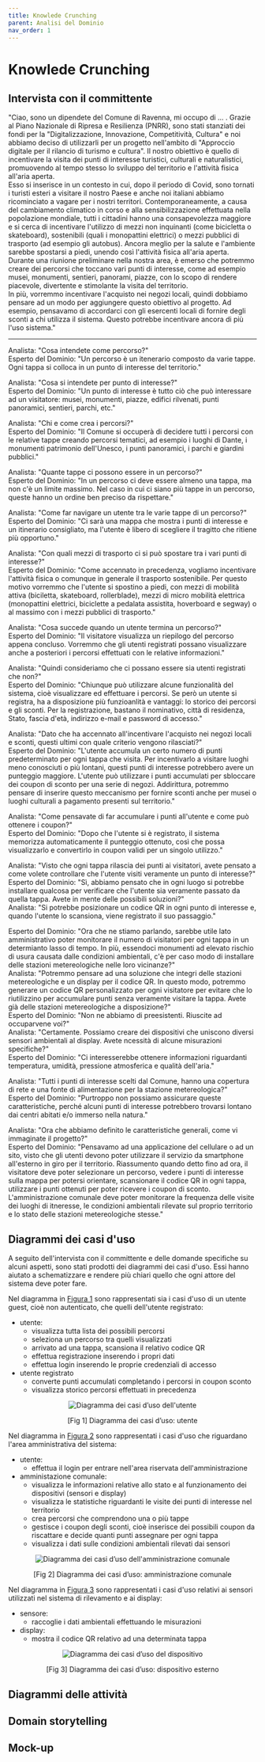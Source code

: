 ```yaml
---
title: Knowlede Crunching
parent: Analisi del Dominio
nav_order: 1
---
```


# Knowlede Crunching
## Intervista con il committente
"Ciao, sono un dipendete del Comune di Ravenna, mi occupo di ... . Grazie al Piano Nazionale di Ripresa e Resilienza (PNRR), sono stati stanziati dei fondi per la "Digitalizzazione, Innovazione, Competitività, Cultura" e noi abbiamo deciso di utilizzarli per un progetto nell'ambito di "Approccio digitale per il rilancio di turismo e cultura". Il nostro obiettivo è quello di incentivare la visita dei punti di interesse turistici, culturali e naturalistici, promuovendo al tempo stesso lo sviluppo del territorio e l'attività fisica all'aria aperta.\
Esso si inserisce in un contesto in cui, dopo il periodo di Covid, sono tornati i turisti esteri a visitare il nostro Paese e anche noi italiani abbiamo ricominciato a vagare per i nostri territori. Contemporaneamente, a causa del cambiamento climatico in corso e alla sensibilizzazione effettuata nella popolazione mondiale, tutti i cittadini hanno una consapevolezza maggiore e si cerca di incentivare l'utilizzo di mezzi non inquinanti (come bicicletta o skateboard), sostenibili (quali i monopattini elettrici) o mezzi pubblici di trasporto (ad esempio gli autobus). Ancora meglio per la salute e l'ambiente sarebbe spostarsi a piedi, unendo così l'attività fisica all'aria aperta.\
Durante una riunione preliminare nella nostra area, è emerso che potremmo creare dei percorsi che toccano vari punti di interesse, come ad esempio musei, monumenti, sentieri, panorami, piazze, con lo scopo di rendere piacevole, divertente e stimolante la visita del territorio.\
In più, vorremmo incentivare l'acquisto nei negozi locali, quindi dobbiamo pensare ad un modo per aggiungere questo obiettivo al progetto. Ad esempio, pensavamo di accordarci con gli esercenti locali di fornire degli sconti a chi utilizza il sistema. Questo potrebbe incentivare ancora di più l'uso sistema."

---
Analista: "Cosa intendete come percorso?"\
Esperto del Dominio: "Un percorso è un itenerario composto da varie tappe. Ogni tappa si colloca in un punto di interesse del territorio."

Analista: "Cosa si intendete per punto di interesse?"\
Esperto del Dominio: "Un punto di interesse è tutto ciò che può interessare ad un visitatore: musei, monumenti, piazze, edifici rilvenati, punti panoramici, sentieri, parchi, etc."

Analista: "Chi e come crea i percorsi?"\
Esperto del Dominio: "Il Comune si occuperà di decidere tutti i percorsi con le relative tappe creando percorsi tematici, ad esempio i luoghi di Dante, i monumenti patrimonio dell'Unesco, i punti panoramici, i parchi e giardini pubblici."

Analista: "Quante tappe ci possono essere in un percorso?"\
Esperto del Dominio: "In un percorso ci deve essere almeno una tappa, ma non c'è un limite massimo. Nel caso in cui ci siano più tappe in un percorso, queste hanno un ordine ben preciso da rispettare."

Analista: "Come far navigare un utente tra le varie tappe di un percorso?"\
Esperto del Dominio: "Ci sarà una mappa che mostra i punti di interesse e un itinerario consigliato, ma l'utente è libero di scegliere il tragitto che ritiene più opportuno."

Analista: "Con quali mezzi di trasporto ci si può spostare tra i vari punti di interesse?"\
Esperto del Dominio: "Come accennato in precedenza, vogliamo incentivare l'attività fisica o comunque in generale il trasporto sostenibile. Per questo motivo vorremmo che l'utente si spostino a piedi, con mezzi di mobilità attiva (biciletta, skateboard, rollerblade), mezzi di micro mobilità elettrica (monopattini elettrici, biciclette a pedalata assistita, hoverboard e segway) o al massimo con i mezzi pubblici di trasporto."

Analista: "Cosa succede quando un utente termina un percorso?"\
Esperto del Dominio: "Il visitatore visualizza un riepilogo del percorso appena concluso. Vorremmo che gli utenti registrati possano visualizzare anche a posteriori i percorsi effettuati con le relative informazioni."

Analista: "Quindi consideriamo che ci possano essere sia utenti registrati che non?"\
Esperto del Dominio: "Chiunque può utilizzare alcune funzionalità del sistema, cioè visualizzare ed effettuare i percorsi. Se però un utente si registra, ha a disposizione più funzioanlità e vantaggi: lo storico dei percorsi e gli sconti. Per la registrazione, bastano il nominativo, città di residenza, Stato, fascia d'età, indirizzo e-mail e password di accesso."

Analista: "Dato che ha accennato all'incentivare l'acquisto nei negozi locali e sconti, questi ultimi con quale criterio vengono rilasciati?"\
Esperto del Dominio: "L'utente accumula un certo numero di punti predeterminato per ogni tappa che visita. Per incentivarlo a visitare luoghi meno conosciuti o più lontani, questi punti di interesse potrebbero avere un punteggio maggiore. L'utente può utilizzare i punti accumulati per sbloccare dei coupon di sconto per una serie di negozi. Addirittura, potremmo pensare di inserire questo meccanismo per fornire sconti anche per musei o luoghi culturali a pagamento presenti sul territorio."

Analista: "Come pensavate di far accumulare i punti all'utente e come può ottenere i coupon?"\
Esperto del Dominio: "Dopo che l'utente si è registrato, il sistema memorizza automaticamente il punteggio ottenuto, così che possa visualizzarlo e convertirlo in coupon validi per un singolo utilizzo."

Analista: "Visto che ogni tappa rilascia dei punti ai visitatori, avete pensato a come volete controllare che l'utente visiti veramente un punto di interesse?"\
Esperto del Dominio: "Sì, abbiamo pensato che in ogni luogo si potrebbe installare qualcosa per verificare che l'utente sia veramente passato da quella tappa. Avete in mente delle possibili soluzioni?"\
Analista: "Si potrebbe posizionare un codice QR in ogni punto di interesse e, quando l'utente lo scansiona, viene registrato il suo passaggio."

Esperto del Dominio: "Ora che ne stiamo parlando, sarebbe utile lato amministrativo poter monitorare il numero di visitatori per ogni tappa in un determianto lasso di tempo. In più, essendoci monumenti ad elevato rischio di usura causata dalle condizioni ambientali, c'è per caso modo di installare delle stazioni metereologiche nelle loro vicinanze?"\
Analista: "Potremmo pensare ad una soluzione che integri delle stazioni metereologiche e un display per il codice QR. In questo modo, potremmo generare un codice QR personalizzato per ogni visitatore per evitare che lo riutilizzino per accumulare punti senza veramente visitare la tappa. Avete già delle stazioni metereologiche a disposizione?"\
Esperto del Dominio: "Non ne abbiamo di preesistenti. Riuscite ad occuparvene voi?"\
Analista: "Certamente. Possiamo creare dei dispositivi che uniscono diversi sensori ambientali al display. Avete ncessità di alcune misurazioni specifiche?"\
Esperto del Dominio: "Ci interesserebbe ottenere informazioni riguardanti temperatura, umidità, pressione atmosferica e qualità dell'aria."

Analista: "Tutti i punti di interesse scelti dal Comune, hanno una copertura di rete e una fonte di alimentazione per la stazione metereologica?"\
Esperto del Dominio: "Purtroppo non possiamo assicurare queste caratteristiche, perché alcuni punti di interesse potrebbero trovarsi lontano dai centri abitati e/o immerso nella natura."

Analista: "Ora che abbiamo definito le caratteristiche generali, come vi immaginate il progetto?"\
Esperto del Dominio: "Pensavamo ad una applicazione del cellulare o ad un sito, visto che gli utenti devono poter utilizzare il servizio da smartphone all'esterno in giro per il territorio. Riassumento quando detto fino ad ora, il visitatore deve poter selezionare un percorso, vedere i punti di interesse sulla mappa per potersi orientare, scansionare il codice QR in ogni tappa, utilizzare i punti ottenuti per poter ricevere i coupon di sconto. L'amministrazione comunale deve poter monitorare la frequenza delle visite dei luoghi di itneresse, le condizioni ambientali rilevate sul proprio territorio e lo stato delle stazioni metereologiche stesse."

## Diagrammi dei casi d'uso
A seguito dell'intervista con il committente e delle domande specifiche su alcuni aspetti, sono stati prodotti dei diagrammi dei casi d'uso. Essi hanno aiutato a schematizzare e rendere più chiari quello che ogni attore del sistema deve poter fare.

Nel diagramma in <a href="#fig1">Figura 1</a> sono rappresentati sia i casi d'uso di un utente guest, cioè non autenticato, che quelli dell'utente registrato:
- utente:
  - visualizza tutta lista dei possibili percorsi
  - seleziona un percorso tra quelli visualizzati
  - arrivato ad una tappa, scansiona il relativo codice QR
  - effettua registrazione inserendo i propri dati
  - effettua login inserendo le proprie credenziali di accesso
- utente registrato
  - converte punti accumulati completando i percorsi in coupon sconto
  - visualizza storico percorsi effettuati in precedenza

<div align="center">
<img src="img/usecase-diagram-utente.svg" alt="Diagramma dei casi d’uso dell'utente" >
<p align="center" id="fig1">[Fig 1] Diagramma dei casi d’uso: utente</p>
</div>

Nel diagramma in <a href="#fig2">Figura 2</a> sono rappresentati i casi d'uso che riguardano l'area amministrativa del sistema:
- utente:
  - effettua il login per entrare nell'area riservata dell'amministrazione
- amministazione comunale:
  - visualizza le informazioni relative allo stato e al funzionamento dei dispositivi (sensori e display)
  - visualizza le statistiche riguardanti le visite dei punti di interesse nel territorio
  - crea percorsi che comprendono una o più tappe
  - gestisce i coupon degli sconti, cioè inserisce dei possibili coupon da riscattare e decide quanti punti assegnare per ogni tappa
  - visualizza i dati sulle condizioni ambientali rilevati dai sensori
<div align="center">
<img src="img/usecase-diagram-comune.svg" alt="Diagramma dei casi d’uso dell'amministrazione comunale" >
<p align="center" id="fig2">[Fig 2] Diagramma dei casi d’uso: amministrazione comunale</p>
</div>

Nel diagramma in <a href="#fig3">Figura 3</a> sono rappresentati i casi d'uso relativi ai sensori utilizzati nel sistema di rilevamento e ai display:
- sensore:
  - raccoglie i dati ambientali effettuando le misurazioni
- display:
  - mostra il codice QR relativo ad una determinata tappa
<div align="center">
<img src="img/usecase-diagram-dispositivo.svg" alt="Diagramma dei casi d’uso del dispositivo" >
<p align="center" id="fig3">[Fig 3] Diagramma dei casi d’uso: dispositivo esterno</p>
</div>

## Diagrammi delle attività

## Domain storytelling

## Mock-up
